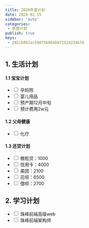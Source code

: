 ```yaml
---
title: 2020年度计划
date: 2020-02-15
sidebar: 'auto'
categories:
 - 年度计划
publish: true
keys:
 - 202cb962ac59075b964b07152d234b70
---
```


## 1. 生活计划

#### 1.1 宝宝计划

- <input type="checkbox"></input> 孕妈照
- <input type="checkbox"></input> 婴儿用品
- <input type="checkbox"></input> 预产期12月中旬
- <input type="checkbox"></input> 预计费用2w元

#### 1.2 父母健康

- <input type="checkbox"></input> 化疗

#### 1.3 还贷计划

- <input type="checkbox"></input> 微粒贷：1000
- <input type="checkbox"></input> 信用卡：4000
- <input type="checkbox"></input> 美团：2100
- <input type="checkbox"></input> 花呗：6500
- <input type="checkbox"></input> 借呗：2700

## 2. 学习计划

- <input type="checkbox"></input> 珠峰前端高级web
- <input type="checkbox"></input> 珠峰前端架构师